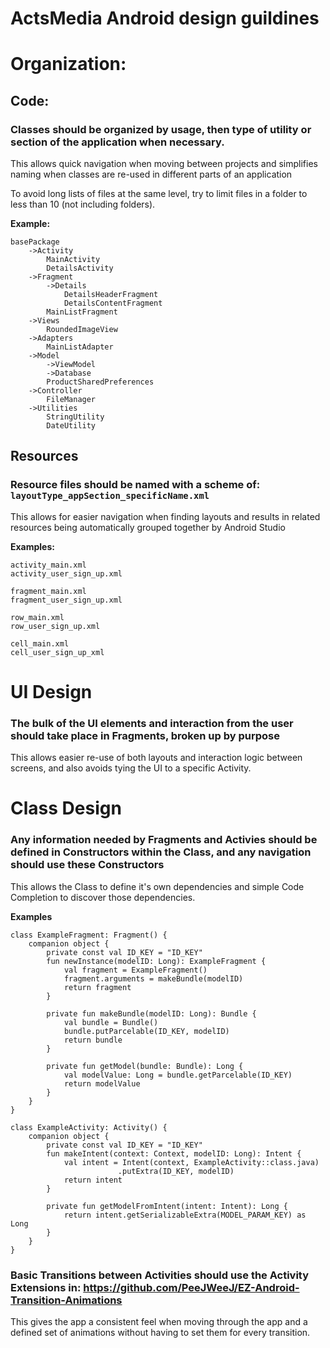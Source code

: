 # ActsMedia Android design guildines

# Organization:

## Code:
### **Classes should be organized by usage, then type of utility or section of the application when necessary.**

This allows quick navigation when moving between projects and simplifies naming when classes are re-used in different parts of an application

To avoid long lists of files at the same level, try to limit files in a folder to less than 10 (not including folders).

**Example:**

    basePackage
        ->Activity
            MainActivity
            DetailsActivity
        ->Fragment
            ->Details
                DetailsHeaderFragment
                DetailsContentFragment
            MainListFragment
        ->Views
            RoundedImageView
        ->Adapters
            MainListAdapter
        ->Model
            ->ViewModel
            ->Database
            ProductSharedPreferences
        ->Controller
            FileManager
        ->Utilities
            StringUtility
            DateUtility


## Resources

### **Resource files should be named with a scheme of: `layoutType_appSection_specificName.xml`**

This allows for easier navigation when finding layouts and results in related resources being automatically grouped together by Android Studio


**Examples:**

```
activity_main.xml
activity_user_sign_up.xml

fragment_main.xml
fragment_user_sign_up.xml

row_main.xml
row_user_sign_up.xml

cell_main.xml
cell_user_sign_up_xml
```

# UI Design

### **The bulk of the UI elements and interaction from the user should take place in Fragments, broken up by purpose**

This allows easier re-use of both layouts and interaction logic between screens, and also avoids tying the UI to a specific Activity.

# Class Design

### **Any information needed by Fragments and Activies should be defined in Constructors within the Class, and any navigation should use these Constructors**

This allows the Class to define it's own dependencies and simple Code Completion to discover those dependencies. 

**Examples**

```
class ExampleFragment: Fragment() {
    companion object {
        private const val ID_KEY = "ID_KEY"
        fun newInstance(modelID: Long): ExampleFragment {
            val fragment = ExampleFragment()
            fragment.arguments = makeBundle(modelID)
            return fragment
        }

        private fun makeBundle(modelID: Long): Bundle {
            val bundle = Bundle()
            bundle.putParcelable(ID_KEY, modelID)
            return bundle
        }
    
        private fun getModel(bundle: Bundle): Long {
            val modelValue: Long = bundle.getParcelable(ID_KEY)
            return modelValue
        }
    }
}

class ExampleActivity: Activity() {
    companion object {
        private const val ID_KEY = "ID_KEY"
        fun makeIntent(context: Context, modelID: Long): Intent {
            val intent = Intent(context, ExampleActivity::class.java)
                        .putExtra(ID_KEY, modelID)
            return intent
        }

        private fun getModelFromIntent(intent: Intent): Long {
            return intent.getSerializableExtra(MODEL_PARAM_KEY) as Long
        }
    }
}
```

### **Basic Transitions between Activities should use the Activity Extensions in: https://github.com/PeeJWeeJ/EZ-Android-Transition-Animations**

This gives the app a consistent feel when moving through the app and a defined set of animations without having to set them for every transition.

